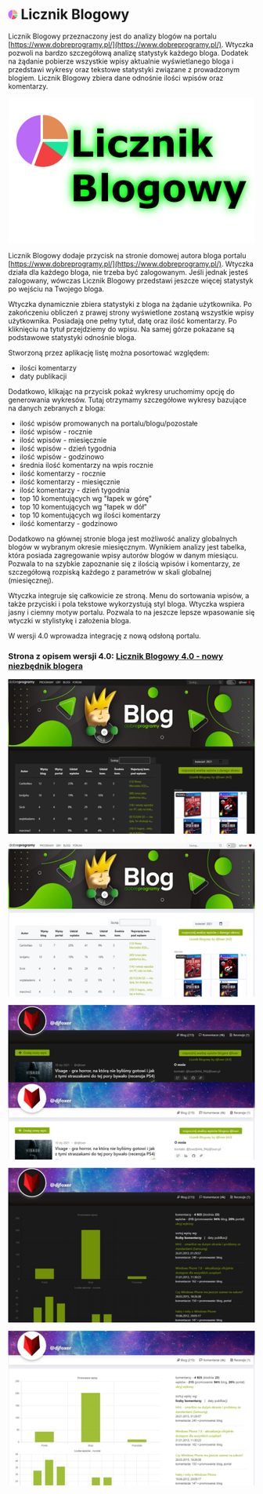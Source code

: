 # ![ico](./src/ico/icon19.png) Licznik Blogowy 

Licznik Blogowy przeznaczony jest do analizy blogów na portalu [https://www.dobreprogramy.pl/](https://www.dobreprogramy.pl/). Wtyczka pozwoli na bardzo szczegółową analizę statystyk każdego bloga. Dodatek na żądanie pobierze wszystkie wpisy aktualnie wyświetlanego bloga i przedstawi wykresy oraz tekstowe statystyki związane z prowadzonym blogiem. Licznik Blogowy zbiera dane odnośnie ilości wpisów oraz komentarzy.

![logo](./screens/logo.png)

Licznik Blogowy dodaje przycisk na stronie domowej autora bloga portalu [https://www.dobreprogramy.pl/](https://www.dobreprogramy.pl/). Wtyczka działa dla każdego bloga, nie trzeba być zalogowanym. Jeśli jednak jesteś zalogowany, wówczas Licznik Blogowy przedstawi jeszcze więcej statystyk po wejściu na Twojego bloga.

Wtyczka dynamicznie zbiera statystyki z bloga na żądanie użytkownika. Po zakończeniu obliczeń z prawej strony wyświetlone zostaną wszystkie wpisy użytkownika. Posiadają one pełny tytuł, datę oraz ilość komentarzy. Po kliknięciu na tytuł przejdziemy do wpisu. Na samej górze pokazane są podstawowe statystyki odnośnie bloga. 

Stworzoną przez aplikację listę można posortować względem:
- ilości komentarzy
- daty publikacji

Dodatkowo, klikając na przycisk pokaż wykresy uruchomimy opcję do generowania wykresów. Tutaj otrzymamy szczegółowe wykresy bazujące na danych zebranych z bloga:
- ilość wpisów promowanych na portalu/blogu/pozostałe
- ilość wpisów - rocznie
- ilość wpisów - miesięcznie
- ilość wpisów - dzień tygodnia
- ilość wpisów - godzinowo
- średnia ilość komentarzy na wpis rocznie
- ilość komentarzy - rocznie
- ilość komentarzy - miesięcznie
- ilość komentarzy - dzień tygodnia
- top 10 komentujących wg "łapek w górę"
- top 10 komentujących wg "łapek w dół"
- top 10 komentujących wg ilości komentarzy
- ilość komentarzy - godzinowo

Dodatkowo na głównej stronie bloga jest możliwość analizy globalnych blogów w wybranym okresie miesięcznym. Wynikiem analizy jest tabelka, która posiada zagregowanie wpisy autorów blogów w danym miesiącu. Pozwala to na szybkie zapoznanie się z ilością wpisów i komentarzy, ze szczegółową rozpiską każdego z parametrów w skali globalnej (miesięcznej).

Wtyczka integruje się całkowicie ze stroną. Menu do sortowania wpisów, a także przyciski i pola tekstowe wykorzystują styl bloga. Wtyczka wspiera jasny i ciemny motyw portalu. Pozwala to na jeszcze lepsze wpasowanie się wtyczki w stylistykę i założenia bloga.

W wersji 4.0 wprowadza integrację z nową odsłoną portalu.

### Strona z opisem wersji 4.0: [Licznik Blogowy 4.0 - nowy niezbędnik blogera](https://www.djfoxer.pl/licznik_blogowy_redirect.html)

![img1](./screens/3/chrome/x1_1.png)

![img1](./screens/3/chrome/x1_2.png)

![img1](./screens/3/chrome/x2.png)

![img1](./screens/3/chrome/x3_1.png)

![img1](./screens/3/chrome/x3_2.png)
